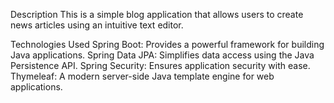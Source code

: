 Description
This is a simple blog application that allows users to create news articles using an intuitive text editor.

Technologies Used
Spring Boot: Provides a powerful framework for building Java applications.
Spring Data JPA: Simplifies data access using the Java Persistence API.
Spring Security: Ensures application security with ease.
Thymeleaf: A modern server-side Java template engine for web applications.
